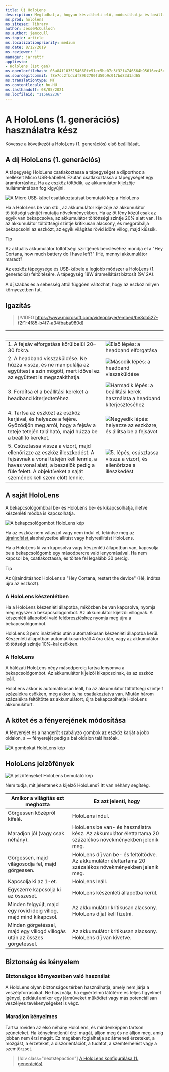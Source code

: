 ```yaml
---
title: Új HoloLens
description: Megtudhatja, hogyan készítheti elő, módosíthatja és beállíthatja HoloLens (1. generációs) vegyes valóságú eszköz első alkalommal.
ms.prod: hololens
ms.sitesec: library
author: JesseMcCulloch
ms.author: jemccull
ms.topic: article
ms.localizationpriority: medium
ms.date: 8/12/2019
ms.reviewer: ''
manager: jarrettr
appliesto:
- Hololens (1st gen)
ms.openlocfilehash: 03a84f1035154660fe51ec5be07c3f32f4746564b95616ec45ef3978fb49b911
ms.sourcegitcommit: f8e7cc2fbdcdf8962700fd50b9c017bd83d1ad65
ms.translationtype: MT
ms.contentlocale: hu-HU
ms.lasthandoff: 08/05/2021
ms.locfileid: "115662236"
---
```

# <a name="get-your-hololens-1st-gen-ready-to-use"></a>A HoloLens (1. generációs) használatra kész

Kövesse a következőt a HoloLens (1. generációs) első beállítását.

## <a name="charge-your-hololens-1st-gen"></a>A díj HoloLens (1. generációs)

A tápegység HoloLens csatlakoztassa a tápegységet a díjporthoz a mellékelt Micro USB-kábellel. Ezután csatlakoztassa a tápegységet egy áramforráshoz. Ha az eszköz töltődik, az akkumulátor kijelzője hullámmintában fog kigyűjni.

![A Micro USB-kábel csatlakoztatását bemutató kép a HoloLens](./images/hololens-charging.png)

Ha a HoloLens be van stb., az akkumulátor kijelzője az akkumulátor töltöttségi szintjét mutatja növekményekben. Ha az öt fény közül csak az egyik van bekapcsolva, az akkumulátor töltöttségi szintje 20% alatt van. Ha az akkumulátor töltöttségi szintje kritikusan alacsony, és megpróbálja bekapcsolni az eszközt, az egyik világítás rövid időre villog, majd kiússik.

> [!TIP]
> Az aktuális akkumulátor töltöttségi szintjének becsléséhez mondja el a "Hey Cortana, how much battery do I have left?" (Hé, mennyi akkumulátor maradt?

Az eszköz tápegysége és USB-kábele a legjobb módszer a HoloLens (1. generációs) feltöltésére.  A tápegység 18W áramellátást biztosít (9V 2A).

A díjszabás és a sebesség attól függően változhat, hogy az eszköz milyen környezetben fut.

## <a name="adjust-fit"></a>Igazítás

> [!VIDEO https://www.microsoft.com/videoplayer/embed/be3cb527-f2f1-4f85-b4f7-a34fbaba980d]

| &nbsp; | &nbsp; |
|:--- |:--- |
|1. A fejsáv elforgatása körülbelül 20–30 fokra.|![Első lépés: a headband elforgatása](./images/FitGuideStep1.png)|
|2. A headband visszaküldése. Ne húzza vissza, és ne manipulálja az együttest a szín mögött, mert idővel ez az együttest is megszakíthatja.|![Második lépés: a headband visszaküldése](./images/FitGuideStep2.png)|
|3. Fordítsa el a beállítási kereket a headband kiterjedtetéhez. |![Harmadik lépés: a beállítási kerek használata a headband kiterjesztéséhez](./images/FitGuideStep3.png)|
|4. Tartsa az eszközt az eszköz karjával, és helyezze a fejére. Győződjön meg arról, hogy a fejsáv a teteje tetején található, majd húzza be a beállító kereket.|![Negyedik lépés: helyezze az eszközre, és állítsa be a fejsávot](./images/FitGuideStep4.png)|
|5. Csúsztassa vissza a vizort, majd ellenőrizze az eszköz illeszkedést. A fejsávnak a vonal tetején kell lennie, a havas vonal alatt, a beszélők pedig a füle felett. A objektíveket a saját szemének kell szem előtt lennie.|![5. lépés, csúsztassa vissza a vizort, és ellenőrizze a illeszkedést](./images/FitGuideSetep5.png)|

## <a name="turn-on-your-hololens"></a>A saját HoloLens

A bekapcsológombbal be- és HoloLens be- és kikapcsolhatja, illetve készenléti módba is kapcsolhatja.

![A bekapcsológombot HoloLens kép](./images/hololens-power.png)

Ha az eszköz nem válaszol vagy nem indul el, tekintse meg az [újraindítást,](hololens-restart-recover.md)alaphelyzetbe állítást vagy helyreállítást HoloLens.

Ha a HoloLens ki van kapcsolva vagy készenléti állapotban van, kapcsolja be a bekapcsológomb egy másodpercre való lenyomásával. Ha nem kapcsol be, csatlakoztassa, és töltse fel legalább 30 percig.

> [!TIP]
> Az újraindításhoz HoloLens a "Hey Cortana, restart the device" (Hé, indítsa újra az eszközt).

### <a name="put-hololens-in-standby"></a>A HoloLens készenlétben

Ha a HoloLens készenléti állapotba, miközben be van kapcsolva, nyomja meg egyszer a bekapcsológombot. Az akkumulátor kijelzői villognak. A készenléti állapotból való felébresztéshez nyomja meg újra a bekapcsológombot.

HoloLens 3 perc inaktivitás után automatikusan készenléti állapotba kerül. Készenléti állapotban automatikusan leáll 4 óra után, vagy az akkumulátor töltöttségi szintje 10%-kal csökken.

### <a name="shut-down-hololens"></a>A HoloLens

A hálózati HoloLens négy másodpercig tartsa lenyomva a bekapcsológombot. Az akkumulátor kijelzői kikapcsolnak, és az eszköz leáll.

HoloLens akkor is automatikusan leáll, ha az akkumulátor töltöttségi szintje 1 százalékra csökken, még akkor is, ha csatlakoztatva van. Miután három százalékra feltöltötte az akkumulátort, újra bekapcsolhatja HoloLens akkumulátort.

## <a name="adjust-volume-and-brightness"></a>A kötet és a fényerejének módosítása

A fényerejét és a hangerőt szabályzó gombok az eszköz karját a jobb oldalon, a &mdash; fényerejét pedig a bal oldalon találhatóak.

![A gombokat HoloLens kép](./images/hololens-buttons.jpg)

## <a name="hololens-indicator-lights"></a>HoloLens jelzőfények

![A jelzőfényeket HoloLens bemutató kép](./images/hololens-lights.png)

Nem tudja, mit jelentenek a kijelző HoloLens? Itt van néhány segítség.

|Amikor a világítás ezt meghozta |Ez azt jelenti, hogy |
|---|---|
|Görgessen középről kifelé. |HoloLens indul. |
|Maradjon jól (vagy csak néhány). |HoloLens be van- és használatra kész. Az akkumulátor élettartama 20 százalékos növekményekben jelenik meg. |
|Görgessen, majd világosodja fel, majd görgessen. |HoloLens díj van be- és feltöltődve. Az akkumulátor élettartama 20 százalékos növekményekben jelenik meg. |
|Kapcsolja ki az 1-et. |HoloLens leáll. |
|Egyszerre kapcsolja ki az összeset. |HoloLens készenléti állapotba kerül. |
|Minden felgyújt, majd egy rövid ideig villog, majd mind kikapcsol. |Az akkumulátor kritikusan alacsony. HoloLens díjat kell fizetni. |
|Minden görgetéssel, majd egy villogó villogás után az összes görgetéssel. |Az akkumulátor kritikusan alacsony. HoloLens díj van kivetve. |

## <a name="safety-and-comfort"></a>Biztonság és kényelem

### <a name="use-in-safe-surroundings"></a>Biztonságos környezetben való használat

A HoloLens olyan biztonságos térben használhatja, amely nem járja a veszélyforrásokat. Ne használja, ha egyértelmű látótérre és teljes figyelmet igényel, például amikor egy járműveket működtet vagy más potenciálisan veszélyes tevékenységeket is végz.

### <a name="stay-comfortable"></a>Maradjon kényelmes

Tartsa röviden az első néhány HoloLens, és mindenképpen tartson szüneteket. Ha kényelmetlenül érzi magát, álljon meg és ne álljon meg, amíg jobban nem érzi magát. Ez magában foglalhatja az átmeneti érzeteket, a mozgást, a érzeteket, a diszorientációt, a tudatot, a szemterhelést vagy a szemtörzset.

> [!div class="nextstepaction"]
> [A HoloLens konfigurálása (1. generációs)](hololens1-start.md)
